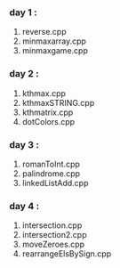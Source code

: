 ### day 1 :
1. reverse.cpp
2. minmaxarray.cpp
3. minmaxgame.cpp

### day 2 :
1. kthmax.cpp
2. kthmaxSTRING.cpp
3. kthmatrix.cpp
4. dotColors.cpp

### day 3 :
1. romanToInt.cpp
2. palindrome.cpp
3. linkedListAdd.cpp

### day 4 :
1. intersection.cpp
2. intersection2.cpp
3. moveZeroes.cpp
4. rearrangeElsBySign.cpp